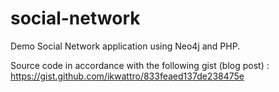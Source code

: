 social-network
==============

Demo Social Network application using Neo4j and PHP.

Source code in accordance with the following gist (blog post) : https://gist.github.com/ikwattro/833feaed137de238475e
